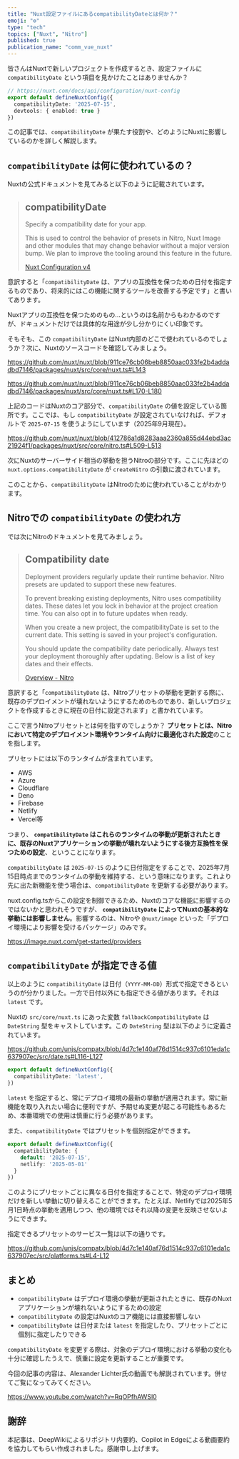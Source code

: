 ```yaml
---
title: "Nuxt設定ファイルにあるcompatibilityDateとは何か？"
emoji: "⚙"
type: "tech"
topics: ["Nuxt", "Nitro"]
published: true
publication_name: "comm_vue_nuxt"
---
```


皆さんはNuxtで新しいプロジェクトを作成するとき、設定ファイルに `compatibilityDate` という項目を見かけたことはありませんか？

```ts:nuxt.config.ts
// https://nuxt.com/docs/api/configuration/nuxt-config
export default defineNuxtConfig({
  compatibilityDate: '2025-07-15',
  devtools: { enabled: true }
})
```

この記事では、`compatibilityDate` が果たす役割や、どのようにNuxtに影響しているのかを詳しく解説します。

## `compatibilityDate` は何に使われているの？

Nuxtの公式ドキュメントを見てみると以下のように記載されています。

> ## compatibilityDate
> Specify a compatibility date for your app.
> 
> This is used to control the behavior of presets in Nitro, Nuxt Image and other modules that may change behavior without a major version bump. We plan to improve the tooling around this feature in the future.
> 
> [Nuxt Configuration v4](https://nuxt.com/docs/4.x/api/nuxt-config#compatibilitydate)

意訳すると「`compatibilityDate` は、アプリの互換性を保つための日付を指定するものであり、将来的にはこの機能に関するツールを改善する予定です」と書いてあります。

Nuxtアプリの互換性を保つためのもの…というのは名前からもわかるのですが、ドキュメントだけでは具体的な用途が少し分かりにくい印象です。

そもそも、この `compatibilityDate` はNuxt内部のどこで使われているのでしょうか？次に、Nuxtのソースコードを確認してみましょう。

https://github.com/nuxt/nuxt/blob/911ce76cb06beb8850aac033fe2b4addadbd7146/packages/nuxt/src/core/nuxt.ts#L143

https://github.com/nuxt/nuxt/blob/911ce76cb06beb8850aac033fe2b4addadbd7146/packages/nuxt/src/core/nuxt.ts#L170-L180

上記のコードはNuxtのコア部分で、`compatibilityDate` の値を設定している箇所です。ここでは、もし `compatibilityDate` が設定されていなければ、デフォルトで `2025-07-15` を使うようにしています（2025年9月現在）。

https://github.com/nuxt/nuxt/blob/412786a1d8283aaa2360a855d44ebd3ac21924f1/packages/nuxt/src/core/nitro.ts#L509-L513

次にNuxtのサーバーサイド相当の挙動を担うNitroの部分です。ここに先ほどの `nuxt.options.compatibilityDate` が `createNitro` の引数に渡されています。

このことから、`compatibilityDate` はNitroのために使われていることがわかります。

## Nitroでの `compatibilityDate` の使われ方

では次にNitroのドキュメントを見てみましょう。

> ## Compatibility date
> Deployment providers regularly update their runtime behavior. Nitro presets are updated to support these new features.
> 
> To prevent breaking existing deployments, Nitro uses compatibility dates. These dates let you lock in behavior at the project creation time. You can also opt in to future updates when ready.
> 
> When you create a new project, the compatibilityDate is set to the current date. This setting is saved in your project's configuration.
> 
> You should update the compatibility date periodically. Always test your deployment thoroughly after updating. Below is a list of key dates and their effects.
> 
> [Overview - Nitro](https://nitro.build/deploy#compatibility-date)

意訳すると「`compatibilityDate` は、Nitroプリセットの挙動を更新する際に、既存のデプロイメントが壊れないようにするためのものであり、新しいプロジェクトを作成するときに現在の日付に設定されます」と書かれています。

ここで言うNitroプリセットとは何を指すのでしょうか？ **プリセットとは、Nitroにおいて特定のデプロイメント環境やランタイム向けに最適化された設定**のことを指します。

プリセットには以下のランタイムが含まれています。

- AWS
- Azure
- Cloudflare
- Deno
- Firebase
- Netlify
- Vercel等

つまり、 **`compatibilityDate` はこれらのランタイムの挙動が更新されたときに、既存のNuxtアプリケーションの挙動が壊れないようにする後方互換性を保つための設定**、ということになります。

`compatibilityDate` は `2025-07-15` のように日付指定をすることで、2025年7月15日時点までのランタイムの挙動を維持する、という意味になります。これより先に出た新機能を使う場合は、`compatibilityDate` を更新する必要があります。

nuxt.config.tsからこの設定を制御できるため、Nuxtのコアな機能に影響するのではないかと思われそうですが、 **`compatibilityDate` によってNuxtの基本的な挙動には影響しません**。影響するのは、Nitroや `@nuxt/image` といった「デプロイ環境により影響を受けるパッケージ」のみです。

https://image.nuxt.com/get-started/providers

## `compatibilityDate` が指定できる値

以上のように `compatibilityDate` は日付（`YYYY-MM-DD`）形式で指定できるというのが分かりました。一方で日付以外にも指定できる値があります。それは `latest` です。

Nuxtの `src/core/nuxt.ts` にあった変数 `fallbackCompatibilityDate` は `DateString` 型をキャストしています。この `DateString` 型は以下のように定義されています。

https://github.com/unjs/compatx/blob/4d7c1e140af76d1514c937c6101eda1c637907ec/src/date.ts#L116-L127

```ts:nuxt.config.ts
export default defineNuxtConfig({
  compatibilityDate: 'latest',
})
```

`latest` を指定すると、常にデプロイ環境の最新の挙動が適用されます。常に新機能を取り入れたい場合に便利ですが、予期せぬ変更が起こる可能性もあるため、本番環境での使用は慎重に行う必要があります。

また、`compatibilityDate` ではプリセットを個別指定ができます。

```ts:nuxt.config.ts
export default defineNuxtConfig({
  compatibilityDate: {
    default: '2025-07-15',
    netlify: '2025-05-01'
  }
})
```

このようにプリセットごとに異なる日付を指定することで、特定のデプロイ環境だけを新しい挙動に切り替えることができます。たとえば、Netlifyでは2025年5月1日時点の挙動を適用しつつ、他の環境ではそれ以降の変更を反映させないようにできます。

指定できるプリセットのサービス一覧は以下の通りです。

https://github.com/unjs/compatx/blob/4d7c1e140af76d1514c937c6101eda1c637907ec/src/platforms.ts#L4-L12


## まとめ

- `compatibilityDate` はデプロイ環境の挙動が更新されたときに、既存のNuxtアプリケーションが壊れないようにするための設定
- `compatibilityDate` の設定はNuxtのコア機能には直接影響しない
- `compatibilityDate` は日付または `latest` を指定したり、プリセットごとに個別に指定したりできる

`compatibilityDate` を変更する際は、対象のデプロイ環境における挙動の変化も十分に確認したうえで、慎重に設定を更新することが重要です。

今回の記事の内容は、Alexander Lichter氏の動画でも解説されています。併せてご覧になってみてください。

https://www.youtube.com/watch?v=RqOPfhAWSl0

## 謝辞

本記事は、DeepWikiによるリポジトリ内要約、Copilot in Edgeによる動画要約を協力してもらい作成されました。感謝申し上げます。
